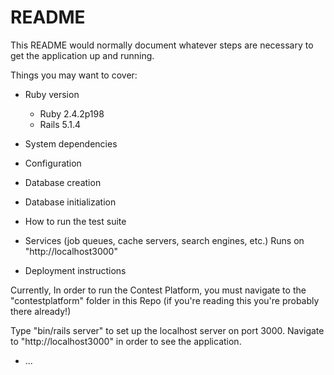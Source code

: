 # README

This README would normally document whatever steps are necessary to get the
application up and running.

Things you may want to cover:

* Ruby version
  - Ruby 2.4.2p198
  - Rails 5.1.4
* System dependencies

* Configuration

* Database creation

* Database initialization

* How to run the test suite

* Services (job queues, cache servers, search engines, etc.)
  Runs on "http://localhost3000"

* Deployment instructions

Currently, In order to run the Contest Platform, you must navigate to the "contestplatform" folder in this Repo (if you're reading this you're probably there already!)

Type "bin/rails server" to set up the localhost server on port 3000. Navigate to "http://localhost3000" in order to see the application.

* ...
